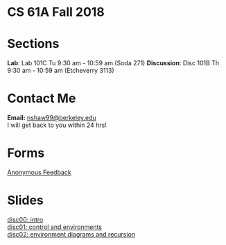 # CS 61A Fall 2018
# Sections
**Lab**: Lab 101C Tu 9:30 am - 10:59 am (Soda 271)
**Discussion**: Disc 101B Th 9:30 am - 10:59 am (Etcheverry 3113)
# Contact Me
**Email:** nshaw99@berkeley.edu  
I will get back to you within 24 hrs!

# Forms
[Anonymous Feedback](links.cs61a.org/nancy-fb)

# Slides
[disc00: intro](https://docs.google.com/presentation/d/1qHgjYFfdcNvxsppaKRj0qykrP17bkWodQAjCvKecFOc/edit?usp=sharing)  
[disc01: control and environments](https://docs.google.com/presentation/d/1RRm7YAf2BJt4_m9ubyBcr_uoYLriiSzjzOLrBllkXLA/edit?usp=sharing)<br>
[disc02: environment diagrams and recursion](https://docs.google.com/presentation/d/1fpQ7jL4OPe08pxpKqQPMbVA1UfrdXOn9DRR5yqIgmGo/edit?usp=sharing)  

